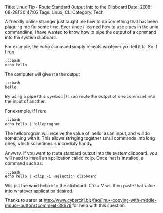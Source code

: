 Title: Linux Tip - Route Standard Output Into to the Clipboard
Date: 2008-08-28T20:47:05
Tags: Linux, CLI
Category: Tech


A friendly online stranger just taught me how to do something that has been plaguing me for some time. Ever since I learned how to use pipes in the unix commandline, I have wanted to know how to pipe the output of a command into the system clipboard.

For example, the echo command simply repeats whatever you tell it to. So if I run
 
    :::bash
    echo hello

The computer will give me the output 
    
    :::bash
    hello 

By using a pipe (this symbol: |) I can route the output of one command into the input of another. 

For example, if I run: 

    :::bash
    echo hello | helloprogram

The helloprogram will receive the value of 'hello' as an input, and will do something with it. This allows stringing together small commands into long ones, which sometimes is incredibly handy. 

Anyway, if you want to route standard output into the system clipboard, you will need to install an application called xclip. Once that is installed, a command such as:

    :::bash
    echo hello | xclip -i -selection clipboard

Will put the word hello into the clipboard. Ctrl + V will then paste that 
value into whatever application desired.

Thanks to aaron at <a href="http://www.cyberciti.biz/faq/linux-copying-with-middle-mouse-button/#comment-38676">http://www.cyberciti.biz/faq/linux-copying-with-middle-mouse-button/#comment-38676</a> for help with this question.
